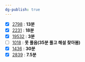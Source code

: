 ```yaml
---
dg-publish: true
---
```

- [x] [2798](https://boj.kr/2798) : **13분**
- [x] [2231](https://boj.kr/2231) : **18분**
- [x] [19532](https://boj.kr/19532) : **3분**
- [ ] [1018](https://boj.kr/1018) : **못 풀음(35분 풀고 해설 찾아봄)**
- [x] [1436](https://boj.kr/1436) : **30분**
- [x] [2839](https://boj.kr/2839) : **7.5분**